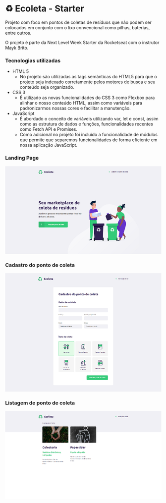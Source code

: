 # ♻ Ecoleta - Starter

Projeto com foco em pontos de coletas de resíduos que não podem ser colocados em conjunto com o lixo convencional como pilhas, baterias, entre outros.

O projeto é parte da Next Level Week Starter da Rocketseat com o instrutor Mayk Brito.

### Tecnologias utilizadas

- HTML 5
  - No projeto são utilizadas as tags semânticas do HTML5 para que o projeto seja indexado corretamente pelos motores de busca e seu conteúdo seja organizado.
 - CSS 3
   - É utilizado as novas funcionalidades do CSS 3 como Flexbox para alinhar o nosso conteúdo HTML, assim como variáveis para padronizarmos nossas cores e facilitar a manutenção.
 - JavaScript
   - É abordado o conceito de variáveis utilizando var, let e const, assim como as estrutura de dados e funções, funcionalidades recentes como Fetch API e Promises.
   - Como adicional no projeto foi incluído a funcionalidade de módulos que permite que separemos funcionalidades de forma eficiente em nossa aplicação JavaScript.

### Landing Page
[![LANDING PAGE](https://raw.githubusercontent.com/Andre-ti-dev/next-level-week-starter/484ce098d70545009949fb6ce88c788ea2b16462/screenshots/day-1.PNG)]()

### Cadastro do ponto de coleta
[![CADASTRO DO PONTO DE COLETA](https://raw.githubusercontent.com/Andre-ti-dev/next-level-week-starter/master/screenshots/day3-2.png)]()

### Listagem de ponto de coleta
[![LISTAGEM DE PONTO DE COLETA](https://raw.githubusercontent.com/Andre-ti-dev/next-level-week-starter/master/screenshots/day3-3.png)]()
